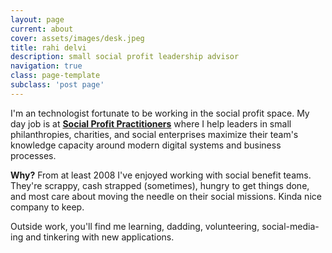 ```yaml
---
layout: page
current: about
cover: assets/images/desk.jpeg
title: rahi delvi
description: small social profit leadership advisor
navigation: true
class: page-template
subclass: 'post page'
---
```


I'm an technologist fortunate to be working in the social profit space. My day job is at **[Social Profit Practitioners](https://www.socialprofit.us/)** where I help leaders in small philanthropies, charities, and social enterprises maximize their team's knowledge capacity around modern digital systems and business processes.

**Why?** From at least 2008 I've enjoyed working with social benefit teams. They're scrappy, cash strapped (sometimes), hungry to get things done, and most care about moving the needle on their social missions. Kinda nice company to keep.

Outside work, you'll find me learning, dadding, volunteering, social-media-ing and tinkering with new applications.

